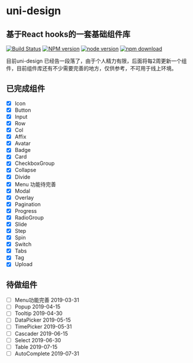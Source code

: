 # uni-design

## 基于React hooks的一套基础组件库

[![Build Status](https://travis-ci.org/snakeUni/uni-design.svg?branch=master)](https://travis-ci.org/snakeUni/uni-design)
[![NPM version](https://img.shields.io/npm/v/uni-design.svg?style=flat-square)](https://www.npmjs.com/package/uni-design)
[![node version](https://img.shields.io/badge/node.js-%3E=_8.0-green.svg?style=flat-square)](http://nodejs.org/download/)
[![npm download](https://img.shields.io/npm/dm/uni-design.svg?style=flat-square)](https://www.npmjs.com/package/uni-design)

目前uni-design 已经告一段落了，由于个人精力有限，后面将每2周更新一个组件，目前组件库还有不少需要完善的地方，仅供参考，不可用于线上环境。

## 已完成组件

- [x] Icon
- [x] Button
- [x] Input
- [x] Row
- [x] Col
- [x] Affix
- [x] Avatar
- [x] Badge
- [x] Card
- [x] CheckboxGroup
- [x] Collapse
- [x] Divide
- [x] Menu 功能待完善
- [x] Modal
- [x] Overlay
- [x] Pagination
- [x] Progress
- [x] RadioGroup
- [x] Slide
- [x] Step
- [x] Spin
- [x] Switch
- [x] Tabs
- [x] Tag
- [x] Upload

## 待做组件

- [ ] Menu功能完善 2019-03-31
- [ ] Popup 2019-04-15
- [ ] Tooltip 2019-04-30
- [ ] DataPicker 2019-05-15
- [ ] TimePicker 2019-05-31
- [ ] Cascader 2019-06-15
- [ ] Select 2019-06-30
- [ ] Table 2019-07-15
- [ ] AutoComplete 2019-07-31

